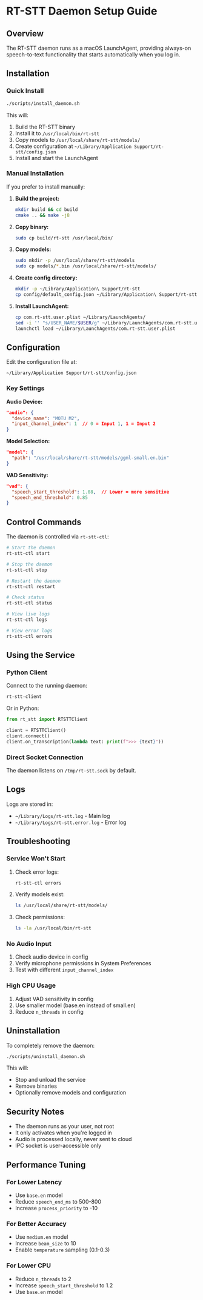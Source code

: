 # RT-STT Daemon Setup Guide

## Overview

The RT-STT daemon runs as a macOS LaunchAgent, providing always-on speech-to-text functionality that starts automatically when you log in.

## Installation

### Quick Install

```bash
./scripts/install_daemon.sh
```

This will:
1. Build the RT-STT binary
2. Install it to `/usr/local/bin/rt-stt`
3. Copy models to `/usr/local/share/rt-stt/models/`
4. Create configuration at `~/Library/Application Support/rt-stt/config.json`
5. Install and start the LaunchAgent

### Manual Installation

If you prefer to install manually:

1. **Build the project:**
   ```bash
   mkdir build && cd build
   cmake .. && make -j8
   ```

2. **Copy binary:**
   ```bash
   sudo cp build/rt-stt /usr/local/bin/
   ```

3. **Copy models:**
   ```bash
   sudo mkdir -p /usr/local/share/rt-stt/models
   sudo cp models/*.bin /usr/local/share/rt-stt/models/
   ```

4. **Create config directory:**
   ```bash
   mkdir -p ~/Library/Application\ Support/rt-stt
   cp config/default_config.json ~/Library/Application\ Support/rt-stt/config.json
   ```

5. **Install LaunchAgent:**
   ```bash
   cp com.rt-stt.user.plist ~/Library/LaunchAgents/
   sed -i '' "s/USER_NAME/$USER/g" ~/Library/LaunchAgents/com.rt-stt.user.plist
   launchctl load ~/Library/LaunchAgents/com.rt-stt.user.plist
   ```

## Configuration

Edit the configuration file at:
```
~/Library/Application Support/rt-stt/config.json
```

### Key Settings

**Audio Device:**
```json
"audio": {
  "device_name": "MOTU M2",
  "input_channel_index": 1  // 0 = Input 1, 1 = Input 2
}
```

**Model Selection:**
```json
"model": {
  "path": "/usr/local/share/rt-stt/models/ggml-small.en.bin"
}
```

**VAD Sensitivity:**
```json
"vad": {
  "speech_start_threshold": 1.08,  // Lower = more sensitive
  "speech_end_threshold": 0.85
}
```

## Control Commands

The daemon is controlled via `rt-stt-ctl`:

```bash
# Start the daemon
rt-stt-ctl start

# Stop the daemon
rt-stt-ctl stop

# Restart the daemon
rt-stt-ctl restart

# Check status
rt-stt-ctl status

# View live logs
rt-stt-ctl logs

# View error logs
rt-stt-ctl errors
```

## Using the Service

### Python Client

Connect to the running daemon:
```bash
rt-stt-client
```

Or in Python:
```python
from rt_stt import RTSTTClient

client = RTSTTClient()
client.connect()
client.on_transcription(lambda text: print(f">>> {text}"))
```

### Direct Socket Connection

The daemon listens on `/tmp/rt-stt.sock` by default.

## Logs

Logs are stored in:
- `~/Library/Logs/rt-stt.log` - Main log
- `~/Library/Logs/rt-stt.error.log` - Error log

## Troubleshooting

### Service Won't Start

1. Check error logs:
   ```bash
   rt-stt-ctl errors
   ```

2. Verify models exist:
   ```bash
   ls /usr/local/share/rt-stt/models/
   ```

3. Check permissions:
   ```bash
   ls -la /usr/local/bin/rt-stt
   ```

### No Audio Input

1. Check audio device in config
2. Verify microphone permissions in System Preferences
3. Test with different `input_channel_index`

### High CPU Usage

1. Adjust VAD sensitivity in config
2. Use smaller model (base.en instead of small.en)
3. Reduce `n_threads` in config

## Uninstallation

To completely remove the daemon:
```bash
./scripts/uninstall_daemon.sh
```

This will:
- Stop and unload the service
- Remove binaries
- Optionally remove models and configuration

## Security Notes

- The daemon runs as your user, not root
- It only activates when you're logged in
- Audio is processed locally, never sent to cloud
- IPC socket is user-accessible only

## Performance Tuning

### For Lower Latency
- Use `base.en` model
- Reduce `speech_end_ms` to 500-800
- Increase `process_priority` to -10

### For Better Accuracy
- Use `medium.en` model
- Increase `beam_size` to 10
- Enable `temperature` sampling (0.1-0.3)

### For Lower CPU
- Reduce `n_threads` to 2
- Increase `speech_start_threshold` to 1.2
- Use `base.en` model
